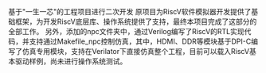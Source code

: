 基于"一生一芯"的工程项目进行二次开发
原项目为RiscV软件模拟器开发提供了基础框架，为开发RiscV底层库、操作系统提供了支持，最终本项目完成了这部分的全部工作。
另外，添加的npc文件夹中，通过Verilog编写了RiscV的RTL实现代码，并支持通过Makefile_npc控制仿真，其中，HDMI、DDR等模块基于DPI-C编写了仿真专用模块，支持在Verilator下直接仿真整个工程，目前可以载入RiscV基本驱动样例，尚未进行操作系统测试。
